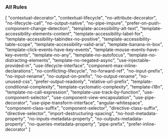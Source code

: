 ### All Rules

[
"contextual-decorator",
"contextual-lifecycle",
"no-attribute-decorator",
"no-lifecycle-call",
"no-output-native",
"no-pipe-impure",
"prefer-on-push-component-change-detection",
"template-accessibility-alt-text",
"template-accessibility-elements-content",
"template-accessibility-label-for",
"template-accessibility-tabindex-no-positive",
"template-accessibility-table-scope",
"template-accessibility-valid-aria",
"template-banana-in-box",
"template-click-events-have-key-events",
"template-mouse-events-have-key-events",
"template-no-any",
"template-no-autofocus",
"template-no-distracting-elements",
"template-no-negated-async",
"use-injectable-provided-in",
"use-lifecycle-interface",
"component-max-inline-declarations",
"no-conflicting-lifecycle",
"no-forward-ref",
"no-input-prefix",
"no-input-rename",
"no-output-on-prefix",
"no-output-rename",
"no-unused-css",
"prefer-output-readonly",
"relative-url-prefix",
"template-conditional-complexity",
"template-cyclomatic-complexity",
"template-i18n",
"template-no-call-expression",
"template-use-track-by-function",
"use-component-selector",
"use-component-view-encapsulation",
"use-pipe-decorator",
"use-pipe-transform-interface",
"angular-whitespace",
"component-class-suffix",
"component-selector",
"directive-class-suffix",
"directive-selector",
"import-destructuring-spacing",
"no-host-metadata-property",
"no-inputs-metadata-property",
"no-outputs-metadata-property",
"no-queries-metadata-property",
"pipe-prefix",
"prefer-inline-decorator"
]
